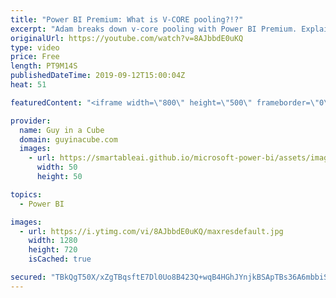 ```yaml
---
title: "Power BI Premium: What is V-CORE pooling?!?"
excerpt: "Adam breaks down v-core pooling with Power BI Premium. Explaining where the v-cores come from and how creating a Power BI Premium node affects the v-core pool.  Guy in a Cube Courses: https://guyinacu.be/courses  ******** LET'S CONNECT! ********  -- http://twitter.com/guyinacube -- http://twitter.com/awsaxton"
originalUrl: https://youtube.com/watch?v=8AJbbdE0uKQ
type: video
price: Free
length: PT9M14S
publishedDateTime: 2019-09-12T15:00:04Z
heat: 51

featuredContent: "<iframe width=\"800\" height=\"500\" frameborder=\"0\" src=\"https://www.youtube.com/embed/8AJbbdE0uKQ\" allow=\"accelerometer; autoplay; encrypted-media; gyroscope; picture-in-picture\" allowfullscreen></iframe>"

provider:
  name: Guy in a Cube
  domain: guyinacube.com
  images:
    - url: https://smartableai.github.io/microsoft-power-bi/assets/images/organizations/guyinacube.com-50x50.jpg
      width: 50
      height: 50

topics:
  - Power BI

images:
  - url: https://i.ytimg.com/vi/8AJbbdE0uKQ/maxresdefault.jpg
    width: 1280
    height: 720
    isCached: true

secured: "TBkQgT50X/xZgTBqsftE7Dl0Uo8B423Q+wqB4HGhJYnjkBSApTBs36A6mbbiSuQpUkxRaXhPcz+apQsg2tOSwI41dyoTL+M/qllmMOJhxL46A0in+Z6mhVCwIRyCk72giueBKWYSLN/o8gYd21cWYhc54N0ZK5kFZ/uY0VT46FE4RQhAB48wBjHrf1H7O9v6r73cF6u4gtBMmrn4KtFLYxxqF+0f0s7uz4k2TnzljGikIB1d4JeqvuNp/fBrI/j8QKjHpN6WfS1bTyEAVZ8Rig30aX8NxG0vcb0xTX02CYOY+aqsPea6npHrqr2pvY/uO4NM6/gAZthyNMG5b/MwMthXmrnkRnF3ydJjEEfANUSkn7rfFjEXQB3ao6+D/V/Uo9Dor1Xxo/U820CmKUbF29oBnNSopWBHnhz75RqBeJI=;ptwKbDeqx66LWtGCTbZIfA=="
---
```


